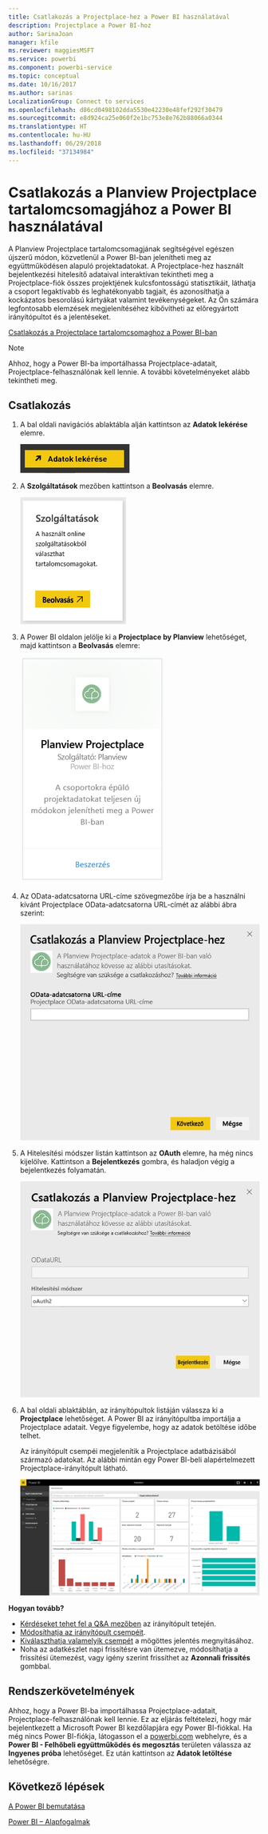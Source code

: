 ```yaml
---
title: Csatlakozás a Projectplace-hez a Power BI használatával
description: Projectplace a Power BI-hoz
author: SarinaJoan
manager: kfile
ms.reviewer: maggiesMSFT
ms.service: powerbi
ms.component: powerbi-service
ms.topic: conceptual
ms.date: 10/16/2017
ms.author: sarinas
LocalizationGroup: Connect to services
ms.openlocfilehash: d86cd0498102dda5530e42230e48fef292f30479
ms.sourcegitcommit: e8d924ca25e060f2e1bc753e8e762b88066a0344
ms.translationtype: HT
ms.contentlocale: hu-HU
ms.lasthandoff: 06/29/2018
ms.locfileid: "37134984"
---
```

# <a name="connect-to-projectplace-by-planview-with-power-bi"></a>Csatlakozás a Planview Projectplace tartalomcsomagjához a Power BI használatával
A Planview Projectplace tartalomcsomagjának segítségével egészen újszerű módon, közvetlenül a Power BI-ban jelenítheti meg az együttműködésen alapuló projektadatokat. A Projectplace-hez használt bejelentkezési hitelesítő adataival interaktívan tekintheti meg a Projectplace-fiók összes projektjének kulcsfontosságú statisztikáit, láthatja a csoport legaktívabb és leghatékonyabb tagjait, és azonosíthatja a kockázatos besorolású kártyákat valamint tevékenységeket. Az Ön számára legfontosabb elemzések megjelenítéséhez kibővítheti az előregyártott irányítópultot és a jelentéseket.

[Csatlakozás a Projectplace tartalomcsomaghoz a Power BI-ban](https://app.powerbi.com/getdata/services/projectplace)

>[!NOTE]
>Ahhoz, hogy a Power BI-ba importálhassa Projectplace-adatait, Projectplace-felhasználónak kell lennie. A további követelményeket alább tekintheti meg.

## <a name="how-to-connect"></a>Csatlakozás
1. A bal oldali navigációs ablaktábla alján kattintson az **Adatok lekérése** elemre.
   
    ![](media/service-connect-to-projectplace/get.png)
2. A **Szolgáltatások** mezőben kattintson a **Beolvasás** elemre.
   
    ![](media/service-connect-to-projectplace/services.png)
3. A Power BI oldalon jelölje ki a **Projectplace by Planview** lehetőséget, majd kattintson a **Beolvasás** elemre:  
   
    ![](media/service-connect-to-projectplace/projectplace.png)
4. Az OData-adatcsatorna URL-címe szövegmezőbe írja be a használni kívánt Projectplace OData-adatcsatorna URL-címét az alábbi ábra szerint:
   
    ![](media/service-connect-to-projectplace/params.png)
5. A Hitelesítési módszer listán kattintson az **OAuth** elemre, ha még nincs kijelölve. Kattintson a **Bejelentkezés** gombra, és haladjon végig a bejelentkezés folyamatán.  
   
   ![](media/service-connect-to-projectplace/creds.png)
6. A bal oldali ablaktáblán, az irányítópultok listáján válassza ki a **Projectplace** lehetőséget. A Power BI az irányítópultba importálja a Projectplace adatait. Vegye figyelembe, hogy az adatok betöltése időbe telhet.  
   
    Az irányítópult csempéi megjelenítik a Projectplace adatbázisából származó adatokat. Az alábbi mintán egy Power BI-beli alapértelmezett Projectplace-irányítópult látható.
   
    ![](media/service-connect-to-projectplace/dashboard.png)

**Hogyan tovább?**

* [Kérdéseket tehet fel a Q&A mezőben](power-bi-q-and-a.md) az irányítópult tetején.
* [Módosíthatja az irányítópult csempéit](service-dashboard-edit-tile.md).
* [Kiválaszthatja valamelyik csempét](service-dashboard-tiles.md) a mögöttes jelentés megnyitásához.
* Noha az adatkészlet napi frissítésre van ütemezve, módosíthatja a frissítési ütemezést, vagy igény szerint frissíthet az **Azonnali frissítés** gombbal.

## <a name="system-requirements"></a>Rendszerkövetelmények
Ahhoz, hogy a Power BI-ba importálhassa Projectplace-adatait, Projectplace-felhasználónak kell lennie. Ez az eljárás feltételezi, hogy már bejelentkezett a Microsoft Power BI kezdőlapjára egy Power BI-fiókkal. Ha még nincs Power BI-fiókja, látogasson el a [powerbi.com](https://powerbi.microsoft.com/get-started/) webhelyre, és a **Power BI - Felhőbeli együttműködés és megosztás** területen válassza az **Ingyenes próba** lehetőséget. Ez után kattintson az **Adatok letöltése** lehetőségre.

## <a name="next-steps"></a>Következő lépések
[A Power BI bemutatása](power-bi-overview.md)

[Power BI – Alapfogalmak](service-basic-concepts.md)

